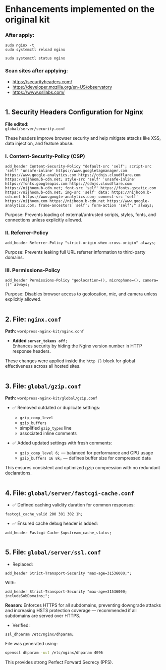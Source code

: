 # Enhancements implemented on the original kit

### After apply:

```
sudo nginx -t 
sudo systemctl reload nginx
```
```
sudo systemctl status nginx
```

### Scan sites after applying:
- https://securityheaders.com/
- https://developer.mozilla.org/en-US/observatory
- https://www.ssllabs.com/

```
```




## 1. Security Headers Configuration for Nginx

**File edited:**  
`global/server/security.conf`

These headers improve browser security and help mitigate attacks like XSS, data injection, and feature abuse.

### I. Content-Security-Policy (CSP)

```nginx
add_header Content-Security-Policy "default-src 'self'; script-src 'self' 'unsafe-inline' https://www.googletagmanager.com https://www.google-analytics.com https://cdnjs.cloudflare.com https://nijhoom.b-cdn.net; style-src 'self' 'unsafe-inline' https://fonts.googleapis.com https://cdnjs.cloudflare.com https://nijhoom.b-cdn.net; font-src 'self' https://fonts.gstatic.com https://nijhoom.b-cdn.net; img-src 'self' data: https://nijhoom.b-cdn.net https://www.google-analytics.com; connect-src 'self' https://nijhoom.com https://nijhoom.b-cdn.net https://www.google-analytics.com; frame-ancestors 'self'; form-action 'self';" always;
```

Purpose: Prevents loading of external/untrusted scripts, styles, fonts, and connections unless explicitly allowed.

### II. Referrer-Policy

```nginx
add_header Referrer-Policy "strict-origin-when-cross-origin" always;
```

Purpose: Prevents leaking full URL referrer information to third-party domains.

### III. Permissions-Policy

```nginx
add_header Permissions-Policy "geolocation=(), microphone=(), camera=()" always;
```

Purpose: Disables browser access to geolocation, mic, and camera unless explicitly allowed.

```
```





## 2. File: `nginx.conf`

**Path:** `wordpress-nginx-kit/nginx.conf`

- **Added `server_tokens off;`**  
  Enhances security by hiding the Nginx version number in HTTP response headers.

These changes were applied inside the `http {}` block for global effectiveness across all hosted sites.

```
```





## 3. File: `global/gzip.conf`

**Path:** `wordpress-nginx-kit/global/gzip.conf`

- ✅ Removed outdated or duplicate settings:
  - `gzip_comp_level`
  - `gzip_buffers`
  - simplified `gzip_types` line
  - associated inline comments

- ✅ Added updated settings with fresh comments:
  - `gzip_comp_level 6;` — balanced for performance and CPU usage
  - `gzip_buffers 16 8k;` — defines buffer size for compressed data

This ensures consistent and optimized gzip compression with no redundant declarations.

```
```





## 4. File: `global/server/fastcgi-cache.conf`

- ✅ Defined caching validity duration for common responses:

```nginx
fastcgi_cache_valid 200 301 302 1h;
```

- ✅ Ensured cache debug header is added:

```nginx
add_header Fastcgi-Cache $upstream_cache_status;
```
```
```




## 5. File: `global/server/ssl.conf`

- Replaced:

```nginx
add_header Strict-Transport-Security "max-age=31536000;";
```

With:

```nginx
add_header Strict-Transport-Security "max-age=31536000; includeSubDomains;";
```

**Reason:** Enforces HTTPS for all subdomains, preventing downgrade attacks and increasing HSTS protection coverage — recommended if all subdomains are served over HTTPS.

- Verified:

```nginx
ssl_dhparam /etc/nginx/dhparam;
```

File was generated using:

```bash
openssl dhparam -out /etc/nginx/dhparam 4096
```

This provides strong Perfect Forward Secrecy (PFS).

